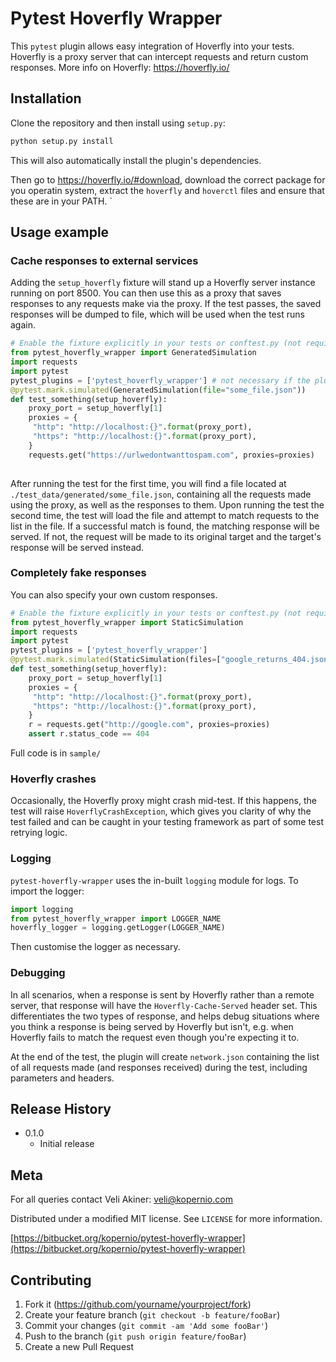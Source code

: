# Pytest Hoverfly Wrapper

This `pytest` plugin allows easy integration of Hoverfly into your tests. Hoverfly is a proxy server that can intercept requests and return custom responses. More info on Hoverfly: https://hoverfly.io/

## Installation

Clone the repository and then install using `setup.py`:

```sh
python setup.py install
```
This will also automatically install the plugin's dependencies.

Then go to https://hoverfly.io/#download, download the correct package for you operatin system, extract the `hoverfly` and 
`hoverctl` files and ensure that these are in your PATH.  `

## Usage example

### Cache responses to external services

Adding the `setup_hoverfly` fixture will stand up a Hoverfly server instance running on port 8500. You can then use this 
as a proxy that saves responses to any requests make via the proxy. If the test passes, the saved responses will be dumped 
to file, which will be used when the test runs again.

```python
# Enable the fixture explicitly in your tests or conftest.py (not required when using setuptools entry points)
from pytest_hoverfly_wrapper import GeneratedSimulation
import requests
import pytest
pytest_plugins = ['pytest_hoverfly_wrapper'] # not necessary if the plugin is installed via 'setup.py`
@pytest.mark.simulated(GeneratedSimulation(file="some_file.json"))
def test_something(setup_hoverfly):
    proxy_port = setup_hoverfly[1]
    proxies = {
     "http": "http://localhost:{}".format(proxy_port),
     "https": "http://localhost:{}".format(proxy_port),
    }
    requests.get("https://urlwedontwanttospam.com", proxies=proxies)
    
```
After running the test for the first time, you will find a file located at `./test_data/generated/some_file.json`, 
containing all the requests made using the proxy, as well as the responses to them. Upon running the test the second time, 
the test will load the file and attempt to match requests to the list in the file. If a successful match is found, the matching 
response will be served. If not, the request will be made to its original target and the target's response will be served instead.

### Completely fake responses

You can also specify your own custom responses.

```python
# Enable the fixture explicitly in your tests or conftest.py (not required when using setuptools entry points)
from pytest_hoverfly_wrapper import StaticSimulation
import requests
import pytest
pytest_plugins = ['pytest_hoverfly_wrapper']
@pytest.mark.simulated(StaticSimulation(files=["google_returns_404.json"]))
def test_something(setup_hoverfly):
    proxy_port = setup_hoverfly[1]
    proxies = {
     "http": "http://localhost:{}".format(proxy_port),
     "https": "http://localhost:{}".format(proxy_port),
    }
    r = requests.get("http://google.com", proxies=proxies)
    assert r.status_code == 404
```
Full code is in `sample/`

### Hoverfly crashes
Occasionally, the Hoverfly proxy might crash mid-test. If this happens, the test will raise `HoverflyCrashException`, 
which gives you clarity of why the test failed and can be caught in your testing framework as part of some test retrying 
logic.

### Logging
`pytest-hoverfly-wrapper` uses the in-built `logging` module for logs. To import the logger:
```python
import logging
from pytest_hoverfly_wrapper import LOGGER_NAME
hoverfly_logger = logging.getLogger(LOGGER_NAME)
```
Then customise the logger as necessary.


### Debugging
In all scenarios, when a response is sent by Hoverfly rather than a remote server, that response will have the `Hoverfly-Cache-Served` 
header set. This differentiates the two types of response, and helps debug situations where you think a response is being served by Hoverfly 
but isn't, e.g. when Hoverfly fails to match the request even though you're expecting it to.

At the end of the test, the plugin will create `network.json` containing the list of all requests made (and responses received) 
during the test, including parameters and headers.

## Release History

* 0.1.0
    * Initial release

## Meta

For all queries contact Veli Akiner: veli@kopernio.com

Distributed under a modified MIT license. See ``LICENSE`` for more information.

[https://bitbucket.org/kopernio/pytest-hoverfly-wrapper](https://bitbucket.org/kopernio/pytest-hoverfly-wrapper)

## Contributing

1. Fork it (<https://github.com/yourname/yourproject/fork>)
2. Create your feature branch (`git checkout -b feature/fooBar`)
3. Commit your changes (`git commit -am 'Add some fooBar'`)
4. Push to the branch (`git push origin feature/fooBar`)
5. Create a new Pull Request
